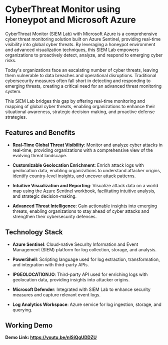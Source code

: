 # CyberThreat Monitor using Honeypot and Microsoft Azure

CyberThreat Monitor (SIEM Lab) with Microsoft Azure is a comprehensive cyber threat monitoring solution built on Azure Sentinel, providing real-time visibility into global cyber threats. By leveraging a honeypot environment and advanced visualization techniques, this SIEM Lab empowers organizations to proactively detect, analyze, and respond to emerging cyber risks.

Today's organizations face an escalating number of cyber threats, leaving them vulnerable to data breaches and operational disruptions. Traditional cybersecurity measures often fall short in detecting and responding to emerging threats, creating a critical need for an advanced threat monitoring system.

This SIEM Lab bridges this gap by offering real-time monitoring and mapping of global cyber threats, enabling organizations to enhance their situational awareness, strategic decision-making, and proactive defense strategies.

## Features and Benefits

- **Real-Time Global Threat Visibility**: Monitor and analyze cyber attacks in real-time, providing organizations with a comprehensive view of the evolving threat landscape.

- **Customizable Geolocation Enrichment**: Enrich attack logs with geolocation data, enabling organizations to understand attacker origins, identify country-level insights, and uncover attack patterns.

- **Intuitive Visualization and Reporting**: Visualize attack data on a world map using the Azure Sentinel workbook, facilitating intuitive analysis, and strategic decision-making.

- **Advanced Threat Intelligence**: Gain actionable insights into emerging threats, enabling organizations to stay ahead of cyber attacks and strengthen their cybersecurity defenses.

## Technology Stack

- **Azure Sentinel**: Cloud-native Security Information and Event Management (SIEM) platform for log collection, storage, and analysis.

- **PowerShell**: Scripting language used for log extraction, transformation, and integration with third-party APIs.

- **IPGEOLOCATION.IO**: Third-party API used for enriching logs with geolocation data, providing insights into attacker origins.

- **Microsoft Defender**: Integrated with SIEM Lab to enhance security measures and capture relevant event logs.

- **Log Analytics Workspace**: Azure service for log ingestion, storage, and querying.

## Working Demo 

**Demo Link: https://youtu.be/nlSiQgUDDZU**
